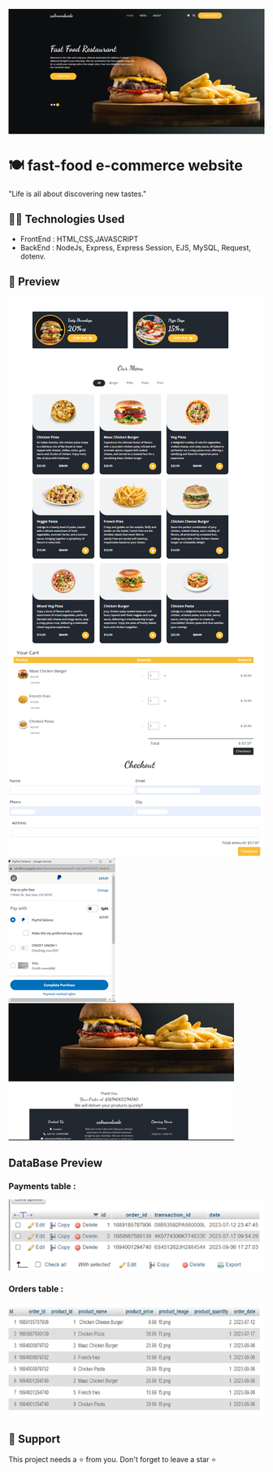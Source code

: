![](/image_preview/main_page.png)

# 🍽 fast-food e-commerce website

"Life is all about discovering new tastes."

## 👩‍💻 Technologies Used

- FrontEnd : HTML,CSS,JAVASCRIPT
- BackEnd : NodeJs, Express, Express Session, EJS, MySQL, Request, dotenv.

## 🔎 Preview

![](/image_preview/menu.png)
![](/image_preview/cart.png)
![](/image_preview/checkout.png)
![](/image_preview/paypalpage.png)
![](/image_preview/orderrecievedpage.png)

## DataBase Preview

### Payments table :

![](/image_preview/paymentstable.png)

### Orders table :

![](/image_preview/orderstable.png)

## 🙏 Support

This project needs a ⭐️ from you. Don't forget to leave a star ⭐️

